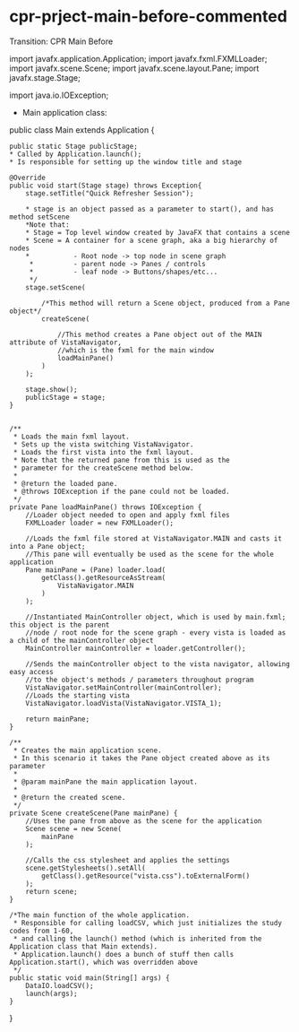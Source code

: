 # cpr-prject-main-before-commented
Transition: CPR Main Before

import javafx.application.Application;
import javafx.fxml.FXMLLoader;
import javafx.scene.Scene;
import javafx.scene.layout.Pane;
import javafx.stage.Stage;

import java.io.IOException;


 * Main application class:
 
public class Main extends Application {
	
	public static Stage publicStage;
	* Called by Application.launch();
	* Is responsible for setting up the window title and stage 

    @Override
    public void start(Stage stage) throws Exception{
        stage.setTitle("Quick Refresher Session");

        * stage is an object passed as a parameter to start(), and has method setScene
        *Note that:
        * Stage = Top level window created by JavaFX that contains a scene
        * Scene = A container for a scene graph, aka a big hierarchy of nodes
        * 			- Root node -> top node in scene graph
         * 			- parent node -> Panes / controls
         * 			- leaf node -> Buttons/shapes/etc...
         */
        stage.setScene(
        		
        	/*This method will return a Scene object, produced from a Pane object*/
            createScene(
            		
            	//This method creates a Pane object out of the MAIN attribute of VistaNavigator,
            	//which is the fxml for the main window
                loadMainPane()
            )
        );
        
        stage.show();
        publicStage = stage;
    }
    

    /**
     * Loads the main fxml layout.
     * Sets up the vista switching VistaNavigator.
     * Loads the first vista into the fxml layout.
     * Note that the returned pane from this is used as the
     * parameter for the createScene method below.
     *
     * @return the loaded pane.
     * @throws IOException if the pane could not be loaded.
     */
    private Pane loadMainPane() throws IOException {
    	//Loader object needed to open and apply fxml files
        FXMLLoader loader = new FXMLLoader();

        //Loads the fxml file stored at VistaNavigator.MAIN and casts it into a Pane object;
        //This pane will eventually be used as the scene for the whole application
        Pane mainPane = (Pane) loader.load(
            getClass().getResourceAsStream(
                VistaNavigator.MAIN
            )
        );

        //Instantiated MainController object, which is used by main.fxml; this object is the parent
        //node / root node for the scene graph - every vista is loaded as a child of the mainController object
        MainController mainController = loader.getController();

        //Sends the mainController object to the vista navigator, allowing easy access
        //to the object's methods / parameters throughout program
        VistaNavigator.setMainController(mainController);
        //Loads the starting vista
        VistaNavigator.loadVista(VistaNavigator.VISTA_1);

        return mainPane;
    }

    /**
     * Creates the main application scene.
     * In this scenario it takes the Pane object created above as its parameter
     *
     * @param mainPane the main application layout.
     *
     * @return the created scene.
     */
    private Scene createScene(Pane mainPane) {
    	//Uses the pane from above as the scene for the application
        Scene scene = new Scene(
            mainPane
        );

        //Calls the css stylesheet and applies the settings
        scene.getStylesheets().setAll(
            getClass().getResource("vista.css").toExternalForm()
        );
        return scene;
    }

    /*The main function of the whole application.
     * Responsible for calling loadCSV, which just initializes the study codes from 1-60,
     * and calling the launch() method (which is inherited from the Application class that Main extends).
     * Application.launch() does a bunch of stuff then calls Application.start(), which was overridden above
     */
    public static void main(String[] args) {
    	DataIO.loadCSV();
        launch(args);
    }
}
